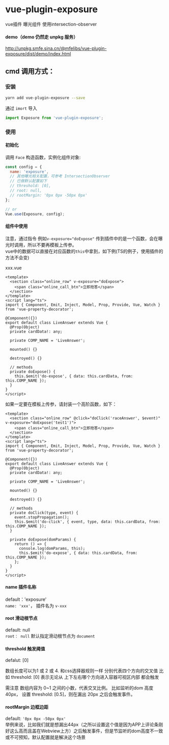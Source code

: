 # vue-plugin-exposure  
vue插件 曝光组件 使用intersection-observer  


#### demo（demo 仍然走 unpkg 服务）

<a href="http://unpkg.smfe.sina.cn/@mfelibs/vue-plugin-exposure/dist/demo/index.html" target="blank">http://unpkg.smfe.sina.cn/@mfelibs/vue-plugin-exposure/dist/demo/index.html</a>


## cmd 调用方式：

### 安装

```bash
yarn add vue-plugin-exposure --save
```

通过 `imort` 导入

```javascript
import Exposure from 'vue-plugin-exposure';
```

### 使用

#### 初始化  

调用 `Face` 构造函数，实例化组件对象:

```javascript
const config = {
  name: 'exposure',
  // 其他曝光相关配置，可参考 IntersectionObserver
  // 已做默认配置如下
  // threshold: [0],
  // root: null,
  // rootMargin: '0px 0px -50px 0px'
};

// or
Vue.use(Exposure, config);
```

#### 组件中使用    
注意，通过指令 例如`v-exposure="doExpose"` 传到插件中的是一个函数，会在曝光时调用，所以不要再模板上传参。  
vue中的数据可以直接在对应函数的`this`中拿到，如下例(TS的例子，使用插件的方法不会变)  

xxx.vue  
```
<template>
  <section class="online_row" v-exposure="doExpose">
    <span class="online_call_btn">立即抢答</span>
  </section>
</template>
<script lang="ts">
import { Component, Emit, Inject, Model, Prop, Provide, Vue, Watch } from 'vue-property-decorator';

@Component({})
export default class LiveAnswer extends Vue {
  @Prop(Object)
  private cardData!: any;

  private COMP_NAME = 'LiveAnswer';

  mounted() {}

  destroyed() {}

  // methods
  private doExpose() {
    this.$emit('do-expose', { data: this.cardData, from: this.COMP_NAME });
  }
}
</script>

```


如果一定要在模板上传参，请封装一个高阶函数，如下：  
```
<template>
  <section class="online_row" @click="doClick('raceAnswer', $event)" v-exposure="doExpose('test1')">
    <span class="online_call_btn">立即抢答</span>
  </section>
</template>
<script lang="ts">
import { Component, Emit, Inject, Model, Prop, Provide, Vue, Watch } from 'vue-property-decorator';

@Component({})
export default class LiveAnswer extends Vue {
  @Prop(Object)
  private cardData!: any;

  private COMP_NAME = 'LiveAnswer';

  mounted() {}

  destroyed() {}

  // methods
  private doClick(type, event) {
    event.stopPropagation();
    this.$emit('do-click', { event, type, data: this.cardData, from: this.COMP_NAME });
  }

  private doExpose(domParams) {
    return () => {
      console.log(domParams, this);
      this.$emit('do-expose', { data: this.cardData, from: this.COMP_NAME });
    };
  }
}
</script>
```

#### name 插件名称  
default：'exposure'  
`name: 'xxx'`， 插件名为 `v-xxx`

#### root 滑动根节点   
default: null  
`root： null` 默认指定滑动根节点为 `document`

#### threshold 触发阈值  
defalut: [0]  

数组长度可以为1 或 2 或 4.
和css选择器规则一样 分别代表四个方向的交叉值
比如 threshold: [0] 表示无论从 上下左右哪个方向进入容器可视区内部 都会触发

需注意 数组内容为 0~1 之间的小数，代表交叉比例。
比如监听的dom 高度40px， 设置 threshold: [0.5]，则在漏出 20px 之后会触发事件。  

#### rootMargin 边框边距  
default: `'0px 0px -50px 0px'`  
举例来说，比如我们就是想漏出44px（之所以设置这个值是因为APP上评论条刚好这么高而且盖在Webview上方）之后触发事件，但是节监听的dom高度不一致或不可预知，默认配置就是解决这个场景

